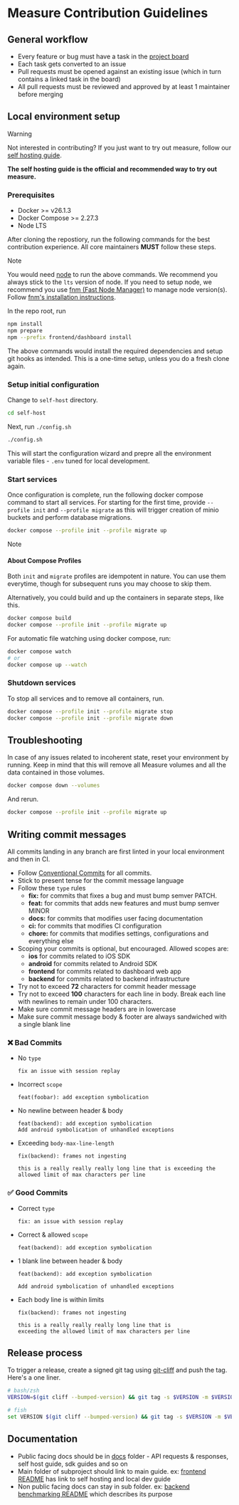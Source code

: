 # Measure Contribution Guidelines

## General workflow

- Every feature or bug must have a task in the [project board](https://github.com/orgs/measure-sh/projects/5)
- Each task gets converted to an issue
- Pull requests must be opened against an existing issue (which in turn contains a linked task in the board)
- All pull requests must be reviewed and approved by at least 1 maintainer before merging

## Local environment setup

> [!WARNING]
>
> Not interested in contributing? If you just want to try out measure, follow our [self hosting guide](./hosting/README.md).
>
> **The self hosting guide is the official and recommended way to try out measure.**

### Prerequisites

- Docker >= v26.1.3
- Docker Compose >= 2.27.3
- Node LTS

After cloning the repostiory, run the following commands for the best contribution experience. All core maintainers **MUST** follow these steps.

> [!NOTE]
>
> You would need [node](https://nodejs.org/) to run the above commands. We recommend you always stick to the `lts` version of node.
> If you need to setup node, we recommend you use [fnm (Fast Node Manager)](https://github.com/Schniz/fnm) to manage node version(s). Follow [fnm's installation instructions](https://github.com/Schniz/fnm?tab=readme-ov-file#installation).

In the repo root, run

```sh
npm install
npm prepare
npm --prefix frontend/dashboard install
```

The above commands would install the required dependencies and setup git hooks as intended. This is a one-time setup, unless you do a fresh clone again.

### Setup initial configuration

Change to `self-host` directory.

```sh
cd self-host
```

Next, run `./config.sh`

```sh
./config.sh
```

This will start the configuration wizard and prepre all the environment variable files - `.env` tuned for local development.

### Start services

Once configuration is complete, run the following docker compose command to start all services. For starting for the first time, provide `--profile init` and `--profile migrate` as this will trigger creation of minio buckets and perform database migrations.

```sh
docker compose --profile init --profile migrate up
```

> [!NOTE]
>
> #### About Compose Profiles
>
> Both `init` and `migrate` profiles are idempotent in nature. You can use them everytime, though for subsequent runs you may choose to skip them.

Alternatively, you could build and up the containers in separate steps, like this.

```sh
docker compose build
docker compose --profile init --profile migrate up
```

For automatic file watching using docker compose, run:

```sh
docker compose watch
# or
docker compose up --watch
```

### Shutdown services

To stop all services and to remove all containers, run.

```sh
docker compose --profile init --profile migrate stop
docker compose --profile init --profile migrate down
```

## Troubleshooting

In case of any issues related to incoherent state, reset your environment by running. Keep in mind that this will remove all Measure volumes and all the data contained in those volumes.

```sh
docker compose down --volumes
```

And rerun.

```sh
docker compose --profile init --profile migrate up
```

## Writing commit messages

All commits landing in any branch are first linted in your local environment and then in CI.

- Follow [Conventional Commits](https://www.conventionalcommits.org/en/v1.0.0/) for all commits.
- Stick to present tense for the commit message language
- Follow these `type` rules
  - **fix:** for commits that fixes a bug and must bump semver PATCH.
  - **feat:** for commits that adds new features and must bump semver MINOR
  - **docs:** for commits that modifies user facing documentation
  - **ci:** for commits that modifies CI configuration
  - **chore:** for commits that modifies settings, configurations and everything else
- Scoping your commits is optional, but encouraged. Allowed scopes are:
  - **ios** for commits related to iOS SDK
  - **android** for commits related to Android SDK
  - **frontend** for commits related to dashboard web app
  - **backend** for commits related to backend infrastructure
- Try not to exceed **72** characters for commit header message
- Try not to exceed **100** characters for each line in body. Break each line with newlines to remain under 100 characters.
- Make sure commit message headers are in lowercase
- Make sure commit message body & footer are always sandwiched with a single blank line

### ❌ Bad Commits

- No `type`

  ```
  fix an issue with session replay
  ```

- Incorrect `scope`

  ```
  feat(foobar): add exception symbolication
  ```

- No newline between header & body

  ```
  feat(backend): add exception symbolication
  Add android symbolication of unhandled exceptions
  ```

- Exceeding `body-max-line-length`

  ```
  fix(backend): frames not ingesting

  this is a really really really long line that is exceeding the allowed limit of max characters per line
  ```

### ✅ Good Commits

- Correct `type`

  ```
  fix: an issue with session replay
  ```

- Correct & allowed `scope`

  ```
  feat(backend): add exception symbolication
  ```

- 1 blank line between header & body

  ```
  feat(backend): add exception symbolication

  Add android symbolication of unhandled exceptions
  ```

- Each body line is within limits

  ```
  fix(backend): frames not ingesting

  this is a really really really long line that is
  exceeding the allowed limit of max characters per line
  ```

## Release process

To trigger a release, create a signed git tag using [git-cliff](https://git-cliff.org/) and push the tag. Here's a one liner.

```sh
# bash/zsh
VERSION=$(git cliff --bumped-version) && git tag -s $VERSION -m $VERSION && git push origin $VERSION

# fish
set VERSION $(git cliff --bumped-version) && git tag -s $VERSION -m $VERSION && git push origin $VERSION
```

## Documentation
- Public facing docs should be in [docs](../README.md) folder - API requests & responses, self host guide, sdk guides and so on
- Main folder of subproject should link to main guide. ex: [frontend README](../../frontend/README.md) has link to self hosting and local dev guide
- Non public facing docs can stay in sub folder. ex: [backend benchmarking README](../../backend/benchmarking/README.md) which describes its purpose
